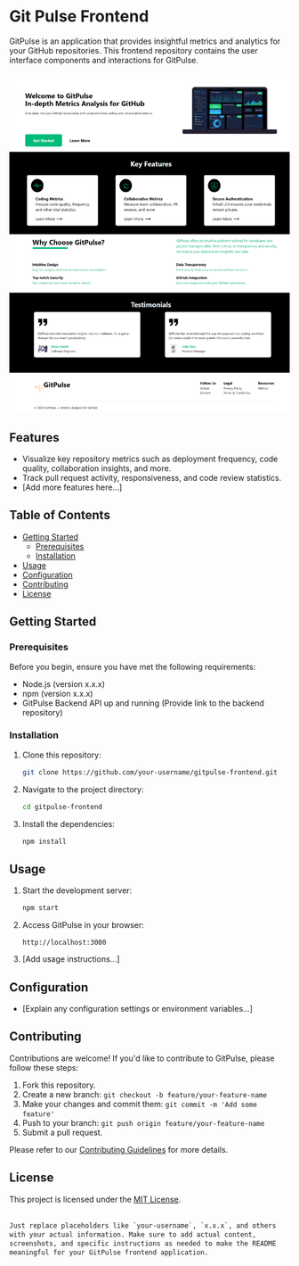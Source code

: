 
# Git Pulse Frontend

GitPulse is an application that provides insightful metrics and analytics for your GitHub repositories. This frontend repository contains the user interface components and interactions for GitPulse.

![GitPulse Screenshot](src/images/gitpulse.png)

## Features

- Visualize key repository metrics such as deployment frequency, code quality, collaboration insights, and more.
- Track pull request activity, responsiveness, and code review statistics.
- [Add more features here...]

## Table of Contents

- [Getting Started](#getting-started)
  - [Prerequisites](#prerequisites)
  - [Installation](#installation)
- [Usage](#usage)
- [Configuration](#configuration)
- [Contributing](#contributing)
- [License](#license)

## Getting Started

### Prerequisites

Before you begin, ensure you have met the following requirements:

- Node.js (version x.x.x)
- npm (version x.x.x)
- GitPulse Backend API up and running (Provide link to the backend repository)

### Installation

1. Clone this repository:

   ```bash
   git clone https://github.com/your-username/gitpulse-frontend.git
   ```

2. Navigate to the project directory:

   ```bash
   cd gitpulse-frontend
   ```

3. Install the dependencies:

   ```bash
   npm install
   ```

## Usage

1. Start the development server:

   ```bash
   npm start
   ```

2. Access GitPulse in your browser:

   ```
   http://localhost:3000
   ```

3. [Add usage instructions...]

## Configuration

- [Explain any configuration settings or environment variables...]

## Contributing

Contributions are welcome! If you'd like to contribute to GitPulse, please follow these steps:

1. Fork this repository.
2. Create a new branch: `git checkout -b feature/your-feature-name`
3. Make your changes and commit them: `git commit -m 'Add some feature'`
4. Push to your branch: `git push origin feature/your-feature-name`
5. Submit a pull request.

Please refer to our [Contributing Guidelines](CONTRIBUTING.md) for more details.

## License

This project is licensed under the [MIT License](LICENSE).
```

Just replace placeholders like `your-username`, `x.x.x`, and others with your actual information. Make sure to add actual content, screenshots, and specific instructions as needed to make the README meaningful for your GitPulse frontend application.